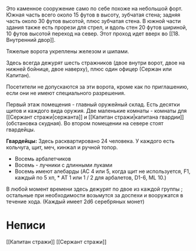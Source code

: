 Это каменное сооружение само по себе похоже на небольшой форт. Южная часть всего около 15 футов в высоту, зубчатая стена; задняя часть около 30 футов высотой, плюс зубчатая стена. В южной части здания также есть прорези для стрел, и вдоль стен 20 футов шириной, 10 футов высотой переход на север. Этот проход идет вверх во [[18. Внутренний двор]].

Тяжелые ворота укреплены железом и шипами. 

Здесь всегда дежурят шесть стражников (двое внутри ворот, двое на нижней бойнице, двое наверху), плюс один офицер (Сержан или Капитан).

Посетители не допускаются за эти ворота, кроме как по приглашению, если они  не имеют специального разрешения.

Первый этаж помещения - главный оружейный склад. Есть десятки щитов и каждого вида оружия. Две маленькие комнаты - комнаты для [[Сержант стражи|сержанта]] и [[Капитан стражи|капитана гвардии]] (обстановка скудная). Во втором помещении на севере стоят гвардейцы.

**Гвардейцы:** 
Здесь расквартировано 24 человека. У каждого есть кольчуга, щит, меч, кинжал и ручной топор. 
- Восемь арбалетчиков
- Восемь - лучники с длинными луками
- Восемь имеют алебарды
(AC 4 или 5, когда щит не используется, F1, каждый по 5 хп, * AT 1 или 1 / 2 для арбалетов, D1-6, ML 10.) 

В любой момент времени здесь дежурят по двое из каждой группы ; остальные при необходимости возьмутся за доспехи и вооружатся в течение хода. (Каждый имеет 2d6 серебряных монет)

# Неписи
[[Капитан стражи]]
[[Сержант стражи]]